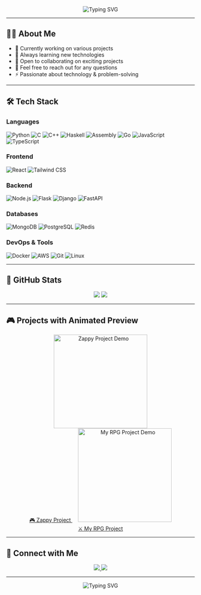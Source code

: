 <div align="center">
  <!-- Animated Typing Header -->
  <img src="https://readme-typing-svg.herokuapp.com?font=Fira+Code&pause=1000&color=00D9FF&center=true&vCenter=true&width=600&lines=Hi+there+%F0%9F%91%8B,+I'm+Erwan;Full+Stack+Developer;Always+Learning+New+Things" alt="Typing SVG" />
</div>

---

## 👨‍💻 About Me
- 🔭 Currently working on various projects  
- 🌱 Always learning new technologies  
- 👯 Open to collaborating on exciting projects  
- 💬 Feel free to reach out for any questions  
- ⚡ Passionate about technology & problem-solving  

---

## 🛠️ Tech Stack

### Languages
![Python](https://img.shields.io/badge/Python-3776AB?style=for-the-badge&logo=python&logoColor=white&animation=spin)
![C](https://img.shields.io/badge/C-00599C?style=for-the-badge&logo=c&logoColor=white)
![C++](https://img.shields.io/badge/C++-00599C?style=for-the-badge&logo=c%2B%2B&logoColor=white)
![Haskell](https://img.shields.io/badge/Haskell-5D4F85?style=for-the-badge&logo=haskell&logoColor=white)
![Assembly](https://img.shields.io/badge/Assembly-6E4C13?style=for-the-badge&logo=assemblyscript&logoColor=white)
![Go](https://img.shields.io/badge/Go-00ADD8?style=for-the-badge&logo=go&logoColor=white)
![JavaScript](https://img.shields.io/badge/JavaScript-F7DF1E?style=for-the-badge&logo=javascript&logoColor=black)
![TypeScript](https://img.shields.io/badge/TypeScript-007ACC?style=for-the-badge&logo=typescript&logoColor=white)

### Frontend
![React](https://img.shields.io/badge/React-20232A?style=for-the-badge&logo=react&logoColor=61DAFB)
![Tailwind CSS](https://img.shields.io/badge/Tailwind_CSS-38B2AC?style=for-the-badge&logo=tailwind-css&logoColor=white)

### Backend
![Node.js](https://img.shields.io/badge/Node.js-43853D?style=for-the-badge&logo=node.js&logoColor=white)
![Flask](https://img.shields.io/badge/Flask-000000?style=for-the-badge&logo=flask&logoColor=white)
![Django](https://img.shields.io/badge/Django-092E20?style=for-the-badge&logo=django&logoColor=white)
![FastAPI](https://img.shields.io/badge/FastAPI-005571?style=for-the-badge&logo=fastapi)

### Databases
![MongoDB](https://img.shields.io/badge/MongoDB-4EA94B?style=for-the-badge&logo=mongodb&logoColor=white)
![PostgreSQL](https://img.shields.io/badge/PostgreSQL-316192?style=for-the-badge&logo=postgresql&logoColor=white)
![Redis](https://img.shields.io/badge/Redis-DC382D?style=for-the-badge&logo=redis&logoColor=white)

### DevOps & Tools
![Docker](https://img.shields.io/badge/Docker-2496ED?style=for-the-badge&logo=docker&logoColor=white)
![AWS](https://img.shields.io/badge/Amazon_AWS-232F3E?style=for-the-badge&logo=amazon-aws&logoColor=white)
![Git](https://img.shields.io/badge/Git-F05032?style=for-the-badge&logo=git&logoColor=white)
![Linux](https://img.shields.io/badge/Linux-FCC624?style=for-the-badge&logo=linux&logoColor=black)

---

## 🌟 GitHub Stats
<div align="center">
  <!-- Dynamic GitHub Stats Card -->
  <img src="https://github-readme-stats.vercel.app/api?username=aernw&show_icons=true&theme=tokyonight&count_private=true" />
  <img src="https://github-readme-stats.vercel.app/api/top-langs/?username=aernw&layout=compact&theme=tokyonight" />
</div>

---

## 🎮 Projects with Animated Preview

<div align="center">
  <a href="https://github.com/EpitechPromo2028/B-YEP-400-PAR-4-1-zappy-alexandre.sok">
    <img src="https://media.giphy.com/media/3o7TKtnuHOHHUjR38Y/giphy.gif" width="250" alt="Zappy Project Demo" />
    <br>🎮 Zappy Project
  </a>
  &nbsp;&nbsp;&nbsp;
  <a href="https://github.com/EpitechPromo2028/B-MUL-200-PAR-2-1-myrpg-erwan.seytor">
    <img src="https://media.giphy.com/media/l41lFw057lAJQMwg0/giphy.gif" width="250" alt="My RPG Project Demo" />
    <br>⚔️ My RPG Project
  </a>
</div>

---

## 🤝 Connect with Me
<div align="center">
  <a href="https://github.com/aernw">
    <img src="https://img.shields.io/badge/GitHub-100000?style=for-the-badge&logo=github&logoColor=white" />
  </a>
  <a href="https://linkedin.com/in/yourprofile">
    <img src="https://img.shields.io/badge/LinkedIn-0077B5?style=for-the-badge&logo=linkedin&logoColor=white" />
  </a>
</div>

---

<div align="center">
  <!-- Animated Typing Footer -->
  <img src="https://readme-typing-svg.herokuapp.com?font=Fira+Code&pause=1000&color=00D9FF&center=true&vCenter=true&width=600&lines=Thanks+for+visiting!+%F0%9F%98%8A;Feel+free+to+reach+out!" alt="Typing SVG" />
</div>
